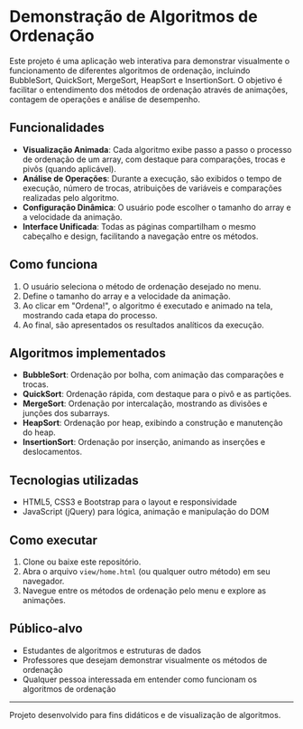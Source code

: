# Demonstração de Algoritmos de Ordenação

Este projeto é uma aplicação web interativa para demonstrar visualmente o funcionamento de diferentes algoritmos de ordenação, incluindo BubbleSort, QuickSort, MergeSort, HeapSort e InsertionSort. O objetivo é facilitar o entendimento dos métodos de ordenação através de animações, contagem de operações e análise de desempenho.

## Funcionalidades

- **Visualização Animada**: Cada algoritmo exibe passo a passo o processo de ordenação de um array, com destaque para comparações, trocas e pivôs (quando aplicável).
- **Análise de Operações**: Durante a execução, são exibidos o tempo de execução, número de trocas, atribuições de variáveis e comparações realizadas pelo algoritmo.
- **Configuração Dinâmica**: O usuário pode escolher o tamanho do array e a velocidade da animação.
- **Interface Unificada**: Todas as páginas compartilham o mesmo cabeçalho e design, facilitando a navegação entre os métodos.

## Como funciona

1. O usuário seleciona o método de ordenação desejado no menu.
2. Define o tamanho do array e a velocidade da animação.
3. Ao clicar em "Ordena!", o algoritmo é executado e animado na tela, mostrando cada etapa do processo.
4. Ao final, são apresentados os resultados analíticos da execução.

## Algoritmos implementados

- **BubbleSort**: Ordenação por bolha, com animação das comparações e trocas.
- **QuickSort**: Ordenação rápida, com destaque para o pivô e as partições.
- **MergeSort**: Ordenação por intercalação, mostrando as divisões e junções dos subarrays.
- **HeapSort**: Ordenação por heap, exibindo a construção e manutenção do heap.
- **InsertionSort**: Ordenação por inserção, animando as inserções e deslocamentos.

## Tecnologias utilizadas

- HTML5, CSS3 e Bootstrap para o layout e responsividade
- JavaScript (jQuery) para lógica, animação e manipulação do DOM

## Como executar

1. Clone ou baixe este repositório.
2. Abra o arquivo `view/home.html` (ou qualquer outro método) em seu navegador.
3. Navegue entre os métodos de ordenação pelo menu e explore as animações.

## Público-alvo

- Estudantes de algoritmos e estruturas de dados
- Professores que desejam demonstrar visualmente os métodos de ordenação
- Qualquer pessoa interessada em entender como funcionam os algoritmos de ordenação

---

Projeto desenvolvido para fins didáticos e de visualização de algoritmos.
